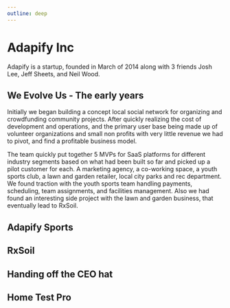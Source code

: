 ```yaml
---
outline: deep
---
```


# Adapify Inc
Adapify is a startup, founded in March of 2014 along with 3 friends Josh Lee, Jeff Sheets, and Neil Wood. 

## We Evolve Us - The early years
Initially we began building a concept local social network for organizing and crowdfunding community projects. After quickly realizing the cost of development and operations, and the primary user base being made up of volunteer organizations and small non profits with very little revenue we had to pivot, and find a profitable business model.

The team quickly put together 5 MVPs for SaaS platforms for different industry segments based on what had been built so far and picked up a pilot customer for each. A marketing agency, a co-working space, a youth sports club, a lawn and garden retailer, local city parks and rec department. We found traction with the youth sports team handling payments, scheduling, team assignments, and facilities management. Also we had found an interesting side project with the lawn and garden business, that eventually lead to RxSoil.

## Adapify Sports

## RxSoil

## Handing off the CEO hat

## Home Test Pro
